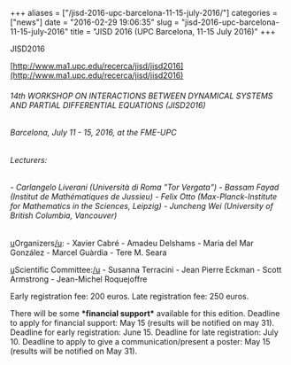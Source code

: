 +++
aliases = ["/jisd-2016-upc-barcelona-11-15-july-2016/"]
categories = ["news"]
date = "2016-02-29 19:06:35"
slug = "jisd-2016-upc-barcelona-11-15-july-2016"
title = "JISD 2016 (UPC Barcelona, 11-15 July 2016)"
+++



JISD2016

[http://www.ma1.upc.edu/recerca/jisd/jisd2016](http://www.ma1.upc.edu/recerca/jisd/jisd2016)

###### 14th WORKSHOP ON INTERACTIONS BETWEEN DYNAMICAL SYSTEMS AND PARTIAL DIFFERENTIAL EQUATIONS (JISD2016)

###### Barcelona, July 11 - 15, 2016, at the FME-UPC

###### Lecturers:

###### - *Carlangelo Liverani (Università di Roma "Tor Vergata")* - *Bassam Fayad (Institut de Mathématiques de Jussieu)* - *Felix Otto (Max-Planck-Institute for Mathematics in the Sciences, Leipzig)* - *Juncheng Wei (University of British Columbia, Vancouver)*

[u](u)Organizers[/u](/u): - Xavier Cabré - Amadeu Delshams - Maria del Mar
González - Marcel Guàrdia - Tere M. Seara

[u](u)Scientific Committee:[/u](/u) - Susanna Terracini - Jean Pierre Eckman -
Scott Armstrong - Jean-Michel Roquejoffre

Early registration fee: 200 euros. Late registration fee: 250 euros.

There will be some **\***financial support**\*** available for this
edition. Deadline to apply for financial support: May 15 (results will
be notified on may
31). Deadline for early registration: June 15. Deadline for late
registration: July 10.
Deadline to apply to give a communication/present a poster: May 15 (results will be
notified on May 31).

